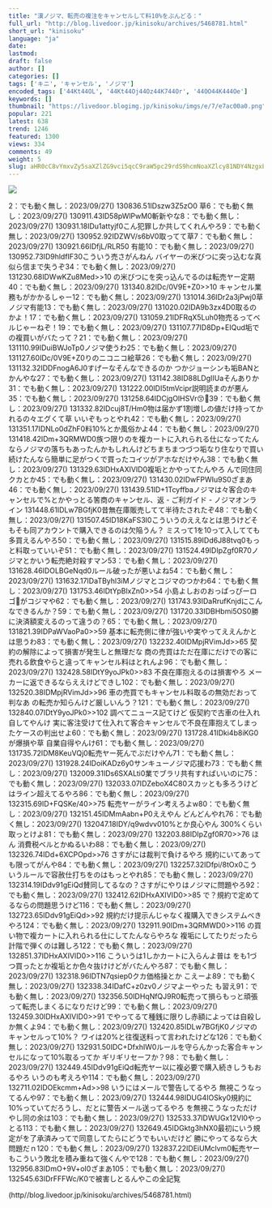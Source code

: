 ```yaml
---
title: "漢ノジマ、転売の複注をキャンセルして料10%をぶんどる："
full_url: "http://blog.livedoor.jp/kinisoku/archives/5468781.html"
short_url: "kinisoku"
language: "ja"
date: 
lastmod: 
draft: false
author: []
categories: []
tags: ['キニ', 'キャンセル', 'ノジマ']
encoded_tags: ['44Kt44OL', '44Kt44Oj44Oz44K744Or', '44OO44K444Oe']
keywords: []
thumbnail: "https://livedoor.blogimg.jp/kinisoku/imgs/e/7/e7ac00a0.png"
popular: 221
latest: 638
trend: 1246
featured: 1300
views: 334
comments: 49
weight: 5
slug: aHR0cC8vYmxvZy5saXZlZG9vci5qcC9raW5pc29rdS9hcmNoaXZlcy81NDY4NzgxLmh0bWw=
---
```


![](https://livedoor.blogimg.jp/kinisoku/imgs/e/7/e7ac00a0.png)

2：でも動く無し：2023/09/27() 130836.51IDszw3Z5zO0 草6：でも動く無し：2023/09/27() 130911.43ID58pWlPwM0斬新やな8：でも動く無し：2023/09/27() 130931.18IDu1attyjf0こん犯罪しか共してくれんやろ9：でも動く無し：2023/09/27() 130952.92IDZWV/s6bV0取ってて草7：でも動く無し：2023/09/27() 130921.66IDfjL/RLR50 有能10：でも動く無し：2023/09/27() 130952.73ID9hldfIF30こういう売さがんねん バイヤーの米びつに突っ込むな真似ら信まで失うぞ34：でも動く無し：2023/09/27() 131230.68IDWwKZu8Med>>10 の米びつにを突っ込んでるのは転売ヤー定期40：でも動く無し：2023/09/27() 131340.82IDc/0V9E+Z0>>10 キャンセル業務もがかかるしゃー12：でも動く無し：2023/09/27() 131014.36IDr2a3jPwj0草 ノジマ有能13：でも動く無し：2023/09/27() 131020.02IDA9b3zx4D0取るのかよ！17：でも動く無し：2023/09/27() 131059.21IDFRqX5Luh0物売るってベルじゃーねぞ！19：でも動く無し：2023/09/27() 131107.77ID8Dp+EIQud垢での複買いがバたって？21：でも動く無し：2023/09/27() 131110.99IDuiBWJoTp0ノジマ使うわ25：でも動く無し：2023/09/27() 131127.60IDc/0V9E+Z0りのニコニコ絵草26：でも動く無し：2023/09/27() 131132.32IDDFnogA6J0すげーなそんなできるのか つかジョーシンも垢BANとかんやな27：でも動く無し：2023/09/27() 131142.38ID88LDgIIUaそんありか31：でも動く無し：2023/09/27() 131222.00IDI5tmVcipr説明読まのが悪ん35：でも動く無し：2023/09/27() 131258.64IDCjgOlHSVr😚💢39：でも動く無し：2023/09/27() 131332.82IDcuj8T/Hm0物は届かず1割増しの値だけ持ってかれるの々エグくて草 いいぞもっとやれ42：でも動く無し：2023/09/27() 131351.17IDNLo0dZhF0料10%とか風俗かよ44：でも動く無し：2023/09/27() 131418.42IDm+3QRMWD0族つ限りのを複カートに入れられる仕になってたんならノジマの落ちもあったんかもしれんけどちまちまつづつ垢なり住なりで買い続けたんなら簡単に足がつくで買ったコイツがアホなだけやん38：でも動く無し：2023/09/27() 131329.63IDHxAXIVID0複垢とかやってたんやろ んで同住同クカとか45：でも動く無し：2023/09/27() 131430.02IDwFPWIu9S0ざまあ46：でも動く無し：2023/09/27() 131439.51ID+1Tcyffbaノジマは々客合のキャンセルで%とかやっとる筈商のキャンセル、返 - ご利ガイド - ノジマオンライン 131448.61IDLw7BGfjK0昔無在庫販売してて半待たされたぞ48：でも動く無し：2023/09/27() 131507.45ID18KaFS3I0こういうのええなとは思うけどそもそも同アカウントで購入できるのは欠陥うん？ ミスって1を10って入してても多買えるんやろ50：でも動く無し：2023/09/27() 131515.89IDd6J88tvq0もっと料取っていいぞ51：でも動く無し：2023/09/27() 131524.49IDIpZgf0R70ノジマとかいう転売絶対殺すマン53：でも動く無し：2023/09/27() 131628.46IDOLBGeNqd0ルール破ったが悪いよね54：でも動く無し：2023/09/27() 131632.17IDaTByhl3iMノジマとコジマのつかわ64：でも動く無し：2023/09/27() 131753.46IDtYpBlxZn0>>54 小島よしおのおっぱっぴーロゴ🤗がコジマや62：でも動く無し：2023/09/27() 131743.93IDaRrufKnjdにこんなできるんか？59：でも動く無し：2023/09/27() 131720.33IDBHbmi5OS0勝に決済額変えるのって違うの？65：でも動く無し：2023/09/27() 131821.39IDPaWVaoPa0>>59 基本に転売側に律が強いや実やってええんかとは思うわ83：でも動く無し：2023/09/27() 132232.40IDMpjRVimJd>>65 契約の解除によって損害が発生しと無理だな 商の売買はただ在庫にだけでの客に売れる飲食やらと違ってキャンセル料はとれんよ96：でも動く無し：2023/09/27() 132428.58IDtY9yoJPk0>>83 不良在庫抱えるのは損害やろ メーカーに返できるならええけどできし102：でも動く無し：2023/09/27() 132520.38IDMpjRVimJd>>96 車の売買でもキャンセル料取るの無効だおって判なあ の転売か知らんけど厳しいんう？121：でも動く無し：2023/09/27() 132840.07IDtY9yoJPk0>>102 調べてニュース記てけど 仮契約で古車の仕入れ自してやんけ 実に客注受けて仕入れて客合キャンセルで不良在庫抱えてしまったケースの判出せよ60：でも動く無し：2023/09/27() 131728.41IDki4b8iKG0が爆損や草 自業自得やんけ61：でも動く無し：2023/09/27() 131735.72IDM8KeuVQj0転売ヤー死んでぶだけやん71：でも動く無し：2023/09/27() 131928.24IDoiKADz6y0サンキューノジマ応援わ73：でも動く無し：2023/09/27() 132009.31IDs6SXALti0業でブラリ共有すればいいのに75：でも動く無し：2023/09/27() 132033.07IDZeboX4C80スカッとも多ろうけどはライン超えてるやろ86：でも動く無し：2023/09/27() 132315.69ID+FQSKe/40>>75 転売ヤーがライン考えろよw80：でも動く無し：2023/09/27() 132151.45IDMmAabn+P0ええやん どんどんやれ76：でも動く無し：2023/09/27() 132047.18IDY/q9wdvv010%とか良心やん 300%くらい取っとけよ81：でも動く無し：2023/09/27() 132203.88IDIpZgf0R70>>76 ほん 消費税ベルとかぬるいわ88：でも動く無し：2023/09/27() 132326.74IDd+6XCPOpd>>76 さすがには裁判で負けるやろ 規約にいてあっても限ってがんや84：でも動く無し：2023/09/27() 132257.32IDfpi/8tOx0こういうルールで容赦仕打ちをのはもっとやれ85：でも動く無し：2023/09/27() 132314.19IDdv91gEiQd賛同してるなの？さすがにやりはノジマに問題やろ92：でも動く無し：2023/09/27() 132412.62IDHxAXIVID0>>85 で？規約で定めてるならの問題思うけど116：でも動く無し：2023/09/27() 132723.65IDdv91gEiQd>>92 規約だけ提示んじゃなく複購入できシステムべきやろ124：でも動く無し：2023/09/27() 132911.90IDm+3QRMWD0>>116 の買い物で複カートに入れられる仕にしてたんならやろな 複垢にしてたりだったら計階で弾くのは難しろ122：でも動く無し：2023/09/27() 132851.37IDHxAXIVID0>>116 こういうは1しかカートに入らんよ普は をも1づつ買ったとか複垢とか色々抜けけどがバたんやろ87：でも動く無し：2023/09/27() 132318.96IDTN7qsiep0クカ価格操とか こえーよ89：でも動く無し：2023/09/27() 132338.34IDafC+z0zv0ノジマよーやった も習え91：でも動く無し：2023/09/27() 132356.50IDHqNfQJ9R0転売って損らもっと頑張って転売しまくるになりだけど99：でも動く無し：2023/09/27() 132459.30IDHxAXIVID0>>91 でやってるて種銭に限りし赤額によっては自殺しか無くよ94：でも動く無し：2023/09/27() 132420.85IDLw7BGfjK0ノジマのキャンセルって10%？ ワイは20%と往復送料って言われたけどな126：でも動く無し：2023/09/27() 132931.50IDC+DfxhIW0ルールを守らんかった客合キャンセルになって10%取るってか ギリギリセーフか？98：でも動く無し：2023/09/27() 132449.45IDdv91gEiQd転売ヤー以に複必要で購入続きしうもおるやろ いうのも考えろや114：でも動く無し：2023/09/27() 132711.02IDOEkcmm+Ad>>98 いうにはメールで警告してるやろ 無視こうなってるんや97：でも動く無し：2023/09/27() 132444.98IDUG4IOSky0規約に10%っていてだろうし、だとに警告メール送ってるやろ を無視こうなっただけやし同の余は103：でも動く無し：2023/09/27() 132533.37IDWUGx12Vl0やっとる113：でも動く無し：2023/09/27() 132649.45IDGktg3hNX0最初にいう規定がを了承済みってで同意してたらにどうでもいいだけど 勝にやってるなら大問題だｎ120：でも動く無し：2023/09/27() 132837.22IDEiUMclvm0転売ヤーもこういう敗北を積み重ねて強くんやで128：でも動く無し：2023/09/27() 132956.83IDmO+9V+oI0ざまあ105：でも動く無し：2023/09/27() 132545.63IDrFFFWc/K0で被害しとるんやこの全記覧

(http//blog.livedoor.jp/kinisoku/archives/5468781.html)

